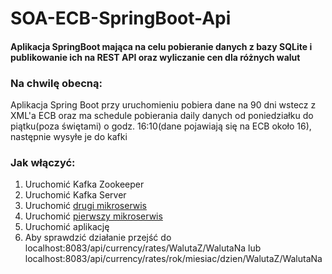 # SOA-ECB-SpringBoot-Api
#### Aplikacja SpringBoot mająca na celu pobieranie danych z bazy SQLite i publikowanie ich na REST API oraz wyliczanie cen dla różnych walut

### Na chwilę obecną:
Aplikacja Spring Boot przy uruchomieniu pobiera dane na 90 dni wstecz z XML'a ECB oraz ma schedule pobierania daily danych od poniedziałku do piątku(poza świętami) o godz. 16:10(dane pojawiają się na ECB około 16), następnie wysyłe je do kafki

### Jak włączyć:  
1. Uruchomić Kafka Zookeeper  
2. Uruchomić Kafka Server  
3. Uruchomić [drugi mikroserwis](https://github.com/KamilPalubicki/SOA-ECB-SpringBoot-Consumer)  
4. Uruchomić [pierwszy mikroserwis](https://github.com/bchanowski/SOA-ECB-SpringBoot-Producer-With-Kafka)  
5. Uruchomić aplikację  
6. Aby sprawdzić działanie przejść do localhost:8083/api/currency/rates/WalutaZ/WalutaNa lub  localhost:8083/api/currency/rates/rok/miesiac/dzien/WalutaZ/WalutaNa
